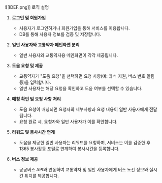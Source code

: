 ![[IDEF.png]]
로직 설명

1. **로그인 및 회원가입**
    
    - 사용자가 로그인하거나 회원가입을 통해 서비스를 이용합니다.
    - DB를 통해 사용자 정보를 검증 및 저장합니다.
2. **일반 사용자와 교통약자 메인화면 분리**
    
    - 일반 사용자와 교통약자용 메인화면이 각각 제공됩니다.
3. **도움 요청 및 제공**
    
    - 교통약자가 "도움 요청"을 선택하면 요청 사항(예: 좌석 지원, 버스 번호 알림 등)을 입력합니다.
    - 일반 사용자는 해당 요청을 확인하고 도움 여부를 선택할 수 있습니다.
4. **매칭 확인 및 요청 사항 처리**
    
    - 도움 요청이 매칭되면 요청자의 세부사항과 요청 내용이 일반 사용자에게 전달됩니다.
    - 요청 완료 시, 요청자와 일반 사용자가 이를 확인합니다.
5. **리워드 및 봉사시간 연계**
    
    - 도움을 제공한 일반 사용자는 리워드를 요청하며, 서비스는 이를 검증한 후 1365 봉사활동 포털로 연계하여 봉사시간을 등록합니다.
6. **버스 정보 제공**
    
    - 공공버스 API와 연동하여 교통약자 및 일반 사용자에게 버스 노선 정보와 실시간 위치를 제공합니다.